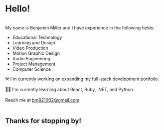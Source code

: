 <h1>Hello!</h1><br>
My name is Benjamin Miller and I have experience in the following fields:
<ul>
<li>Educational Technology</li>
<li>Learning and Design</li>
<li>Video Production</li>
<li>Motion Graphic Design</li>
<li>Audio Engineering</li>
<li>Project Management</li>
<li>Computer Science</li>
</ul>

⚒ I'm currently working on expanding my full-stack development portfolio.<br><br>
👨‍🎓 I'm currently learning about React, Ruby, .NET, and Python.<br>
<br>
Reach me at bm821002@gmail.com<br>
<br>
<h2>Thanks for stopping by!</h2>
